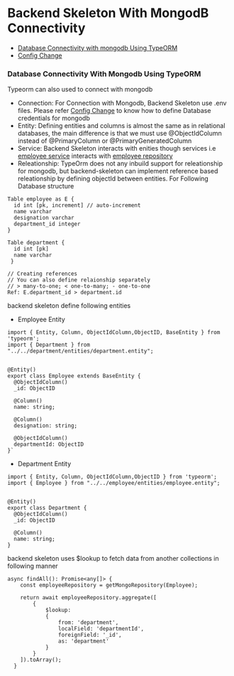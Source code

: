 # Backend Skeleton With MongodB Connectivity

- [Database Connectivity with mongodb Using TypeORM](#database-connectivity-using-typeorm)
- [Config Change](#config-change)


### Database Connectivity With Mongodb Using TypeORM

Typeorm can also used to connect with mongodb

- Connection: For Connection with Mongodb, Backend Skeleton use .env files. Please refer [Config Change](#config-change) to know how to define Database credentials for mongodb
- Entity: Defining entities and columns is almost the same as in relational databases, the main difference is that we must use @ObjectIdColumn instead of @PrimaryColumn or @PrimaryGeneratedColumn
- Service: Backend Skeleton interacts with enities though services i.e [employee service](https://github.com/manish516-successive/backend-skeleton/blob/typeorm-with-mongodb/src/modules/employee/services/employee.service.ts) interacts with [employee repository](https://github.com/manish516-successive/backend-skeleton/blob/typeorm-with-mongodb/src/modules/employee/entities/employee.entity.ts)
- Releationship: TypeOrm does not any inbuild support for releationship for mongodb, but backend-skeleton can implement reference based releationship by defining objectId between entities. For Following Database structure

```
Table employee as E {
  id int [pk, increment] // auto-increment
  name varchar
  designation varchar
  department_id integer
}

Table department {
  id int [pk]
  name varchar
 }

// Creating references
// You can also define relaionship separately
// > many-to-one; < one-to-many; - one-to-one
Ref: E.department_id > department.id  

```
backend skeleton define following entities

- Employee Entity

```
import { Entity, Column, ObjectIdColumn,ObjectID, BaseEntity } from 'typeorm';
import { Department } from "../../department/entities/department.entity";


@Entity()
export class Employee extends BaseEntity {
  @ObjectIdColumn()
  _id: ObjectID

  @Column()
  name: string;

  @Column()
  designation: string;

  @ObjectIdColumn()
  departmentId: ObjectID
}`
```
- Department Entity

```
import { Entity, Column, ObjectIdColumn,ObjectID } from 'typeorm';
import { Employee } from "../../employee/entities/employee.entity";


@Entity()
export class Department {
  @ObjectIdColumn()
  _id: ObjectID

  @Column()
  name: string;
}
```

backend skeleton uses $lookup to fetch data from another collections in following manner

```
async findAll(): Promise<any[]> {
    const employeeRepository = getMongoRepository(Employee);

    return await employeeRepository.aggregate([
        {
            $lookup:
            {
                from: 'department',
                localField: 'departmentId',
                foreignField: '_id',
                as: 'department'
            }
        }
    ]).toArray();
  }
```

